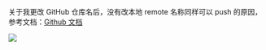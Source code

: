 关于我更改 GitHub 仓库名后，没有改本地 remote 名称同样可以 push 的原因，参考文档：[Github 文档](https://docs.github.com/zh/repositories/creating-and-managing-repositories/renaming-a-repository)

![](https://cdn.jsdelivr.net/gh/fengstats/blogcdn@main/2023/Github%20%E9%87%8D%E5%91%BD%E5%90%8D%E4%BB%93%E5%BA%93%E6%96%87%E6%A1%A3.png)
